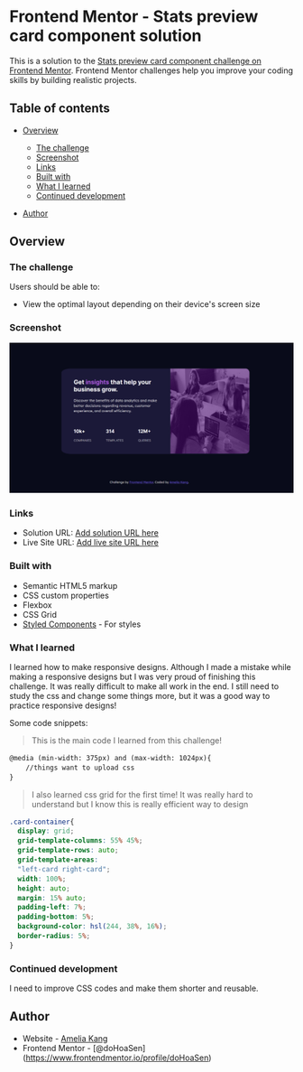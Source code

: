 # Frontend Mentor - Stats preview card component solution

This is a solution to the [Stats preview card component challenge on Frontend Mentor](https://www.frontendmentor.io/challenges/stats-preview-card-component-8JqbgoU62). Frontend Mentor challenges help you improve your coding skills by building realistic projects. 

## Table of contents

- [Overview](#overview)
  - [The challenge](#the-challenge)
  - [Screenshot](#screenshot)
  - [Links](#links)
  - [Built with](#built-with)
  - [What I learned](#what-i-learned)
  - [Continued development](#continued-development)

- [Author](#author)



## Overview

### The challenge

Users should be able to:

- View the optimal layout depending on their device's screen size

### Screenshot

<center>

![result-Amelia](./images/result-Amelia.png)

</center>

### Links

- Solution URL: [Add solution URL here](https://your-solution-url.com)
- Live Site URL: [Add live site URL here](https://your-live-site-url.com)



### Built with

- Semantic HTML5 markup
- CSS custom properties
- Flexbox
- CSS Grid
- [Styled Components](https://styled-components.com/) - For styles


### What I learned

I learned how to make responsive designs. Although I made a mistake while making a responsive designs but I was very proud of finishing this challenge. It was really difficult to make all work in the end. I still need to study the css and change some things more, but it was a good way to practice responsive designs!

Some code snippets:

> This is the main code I learned from this challenge!

```html
@media (min-width: 375px) and (max-width: 1024px){
    //things want to upload css
}
```

> I also learned css grid for the first time! It was really hard to understand but I know this is really efficient way to design 

```css
.card-container{
  display: grid;
  grid-template-columns: 55% 45%;
  grid-template-rows: auto;
  grid-template-areas:
  "left-card right-card";
  width: 100%;
  height: auto;
  margin: 15% auto;
  padding-left: 7%;
  padding-bottom: 5%;
  background-color: hsl(244, 38%, 16%);
  border-radius: 5%;
}
```


### Continued development

I need to improve CSS codes and make them shorter and reusable.



## Author

- Website - [Amelia Kang](https://www.your-site.com)
- Frontend Mentor - [@doHoaSen]
(https://www.frontendmentor.io/profile/doHoaSen)


